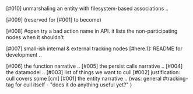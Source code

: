 [#010]       unmarshaling an entity with filesystem-based associations ..

[#009]       (reserved for [#001] to become)

[#008] #open try a bad action name in API. it lists the non-participating
             nodes when it shouldn't

[#007]       small-ish internal & external tracking nodes
             [#here.1]: README for development ..

[#006]       the function narrative ..
[#005]       the persist calls narrative ..
[#004]       the datamodel ..
[#003]       list of things we want to cull
[#002]       justification: cull covers some [cm]
[#001]       the entity narrative ..
             (was: general #tracking-tag for cull itself -
               "does it do anything useful yet?" )
